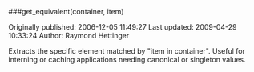###get_equivalent(container, item)

Originally published: 2006-12-05 11:49:27
Last updated: 2009-04-29 10:33:24
Author: Raymond Hettinger

Extracts the specific element matched by "item in container".  Useful for interning or caching applications needing canonical or singleton values.